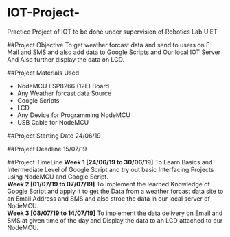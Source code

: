 # IOT-Project-
Practice Project of IOT to be done under supervision of Robotics Lab UIET


##Project Objective
    To get weather forcast data and send to users on E-Mail and SMS and also add data to Google Scripts and Our local IOT Server And Also further display the data on LCD.
  
##Project Materials Used
- NodeMCU ESP8266 (12E) Board
- Any Weather forcast data Source
- Google Scripts
- LCD 
- Any Device for Programming NodeMCU
- USB Cable for NodeMCU


##Project Starting Date
    24/06/19
        
        
##Project Deadline
    15/07/19
    
    
##Project TimeLine
             **Week 1 [24/06/19 to 30/06/19]**
To Learn Basics and Intermediate Level of Google Script and try out basic Interfacing Projects using NodeMCU and Google Script.  
             **Week 2 [01/07/19 to 07/07/19]** 
To Implement the learned Knowledge of Google Script and apply it to get the Data from a weather forcast data site to an Email Address and SMS and also stroe the data in our local server of NodeMCU.            
             **Week 3 [08/07/19 to 14/07/19]**
To implement the data delivery on Email and SMS at given time of the day and Display the data to an LCD attached to our NodeMCU.            


    
